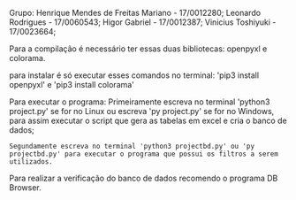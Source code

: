 Grupo: 
Henrique Mendes de Freitas Mariano - 17/0012280;
Leonardo Rodrigues - 17/0060543;
Higor Gabriel - 17/0012387;
Vinicius Toshiyuki - 17/0023664;

Para a compilação é necessário ter essas duas bibliotecas: openpyxl e colorama.

para instalar é só executar esses comandos no terminal: 'pip3 install openpyxl' e 'pip3 install colorama'

Para executar o programa:
    Primeiramente escreva no terminal 'python3 project.py' se for no Linux ou escreva 'py project.py' se for no Windows, para assim executar o script que gera as tabelas em excel e cria o banco de dados;
    
    Segundamente escreva no terminal 'python3 projectbd.py' ou 'py projectbd.py' para executar o programa que possui os filtros a serem utilizados.

Para realizar a verificação do banco de dados recomendo o programa DB Browser.


